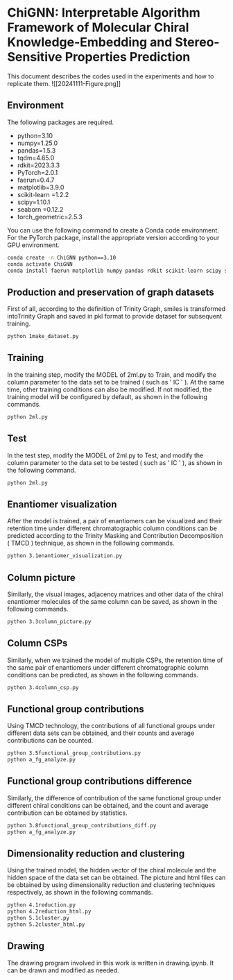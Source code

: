 # ChiGNN: Interpretable Algorithm Framework of Molecular Chiral Knowledge-Embedding and Stereo-Sensitive Properties Prediction  
This document describes the codes used in the experiments and how to replicate them.
![[20241111-Figure.png]]
## Environment
The following packages are required.
- python=3.10
- numpy=1.25.0
- pandas=1.5.3
- tqdm=4.65.0
- rdkit=2023.3.3
- PyTorch=2.0.1  
- faerun=0.4.7
- matplotlib=3.9.0
- scikit-learn =1.2.2
- scipy=1.10.1
- seaborn =0.12.2
- torch_geometric=2.5.3


You can use the following command to create a Conda code environment. For the PyTorch package, install the appropriate version according to your GPU environment.
```sh
conda create -n ChiGNN python==3.10
conda activate ChiGNN
conda install faerun matplotlib numpy pandas rdkit scikit-learn scipy seaborn torch torch_geometric tqdm 
```





## Production and preservation of graph datasets
First of all, according to the definition of Trinity Graph, smiles is transformed intoTrinity Graph and saved in pkl format to provide dataset for subsequent training.
```sh
python 1make_dataset.py
```

## Training
In the training step, modify the MODEL of 2ml.py to Train, and modify the column parameter to the data set to be trained ( such as ' IC ' ). At the same time, other training conditions can also be modified. If not modified, the training model will be configured by default, as shown in the following commands.
```sh
python 2ml.py
```

## Test
In the test step, modify the MODEL of 2ml.py to Test, and modify the column parameter to the data set to be tested ( such as ' IC ' ), as shown in the following command.
```sh
python 2ml.py
```

## Enantiomer visualization
After the model is trained, a pair of enantiomers can be visualized and their retention time under different chromatographic column conditions can be predicted according to the Trinity Masking and Contribution Decomposition ( TMCD ) technique, as shown in the following commands.
```sh
python 3.1enantiomer_visualization.py
```


## Column picture
Similarly, the visual images, adjacency matrices and other data of the chiral enantiomer molecules of the same column can be saved, as shown in the following commands.
```sh
python 3.3column_picture.py
```

## Column CSPs
Similarly, when we trained the model of multiple CSPs, the retention time of the same pair of enantiomers under different chromatographic column conditions can be predicted, as shown in the following commands.
```sh
python 3.4column_csp.py
```

## Functional group contributions
Using TMCD technology, the contributions of all functional groups under different data sets can be obtained, and their counts and average contributions can be counted.
```sh
python 3.5functional_group_contributions.py
python a_fg_analyze.py
```

## Functional group contributions difference
Similarly, the difference of contribution of the same functional group under different chiral conditions can be obtained, and the count and average contribution can be obtained by statistics.
```sh
python 3.8functional_group_contributions_diff.py
python a_fg_analyze.py
```


## Dimensionality reduction and clustering
Using the trained model, the hidden vector of the chiral molecule and the hidden space of the data set can be obtained. The picture and html files can be obtained by using dimensionality reduction and clustering techniques respectively, as shown in the following commands.
```sh
python 4.1reduction.py
python 4.2reduction_html.py
python 5.1cluster.py
python 5.2cluster_html.py
```


## Drawing
The drawing program involved in this work is written in drawing.ipynb. It can be drawn and modified as needed.

